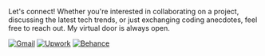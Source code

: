 Let's connect! Whether you're interested in collaborating on a project, discussing the latest tech trends, or just exchanging coding anecdotes, feel free to reach out. My virtual door is always open.


[![Gmail](https://img.shields.io/badge/Gmail-%23d9534f?style=for-the-badge&logo=gmail&logoColor=white)](mailto:urrabata@gamil.com)  [![Upwork](https://img.shields.io/badge/Upwork-%236db33f?style=for-the-badge&logo=upwork&logoColor=white)](https://www.upwork.com/freelancers/~010265848fae8ffe2e) [![Behance](https://img.shields.io/badge/Behance-%23000000?style=for-the-badge&logo=behance&logoColor=white)](https://www.behance.net/ataurrab12)



<!---
AtaUrrab/AtaUrrab is a ✨ special ✨ repository because its `README.md` (this file) appears on your GitHub profile.
You can click the Preview link to take a look at your changes.
--->
